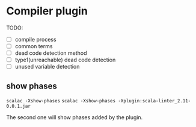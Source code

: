 # Compiler plugin

TODO:

- [ ] compile process
- [ ] common terms
- [ ] dead code detection method
- [ ] type1(unreachable) dead code detection
- [ ] unused variable detection

## show phases

`scalac -Xshow-phases`
`scalac -Xshow-phases -Xplugin:scala-linter_2.11-0.0.1.jar`

The second one will show phases added by the plugin.

